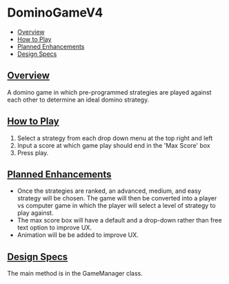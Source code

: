# DominoGameV4

<!-- MarkdownTOC depth=0 autolink=true bracket=round -->

- [Overview](#overview)
- [How to Play](#how-to-play)
- [Planned Enhancements](#planned-enhancements)
- [Design Specs](#design-specs)


<!-- /MarkdownTOC -->

## [Overview](#overview)
A domino game in which pre-programmed strategies are played against each other to determine an ideal domino strategy. 

## [How to Play](#how-to-play)
1. Select a strategy from each drop down menu at the top right and left
2. Input a score at which game play should end in the 'Max Score' box
3. Press play.


## [Planned Enhancements](#planned-enhancements)
- Once the strategies are ranked, an advanced, medium, and easy strategy will be chosen. The game will then be converted into a player vs computer game in which the player will select a level of strategy to play against. 
- The max score box will have a default and a drop-down rather than free text option to improve UX.
- Animation will be be added to improve UX.

## [Design Specs](#design-specs)
The main method is in the GameManager class.
